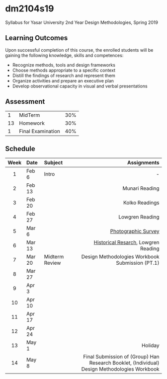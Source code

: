 # dm2104s19
Syllabus for Yasar University 2nd Year Design Methodologies, Spring 2019
## Learning Outcomes
Upon successful completion of this course, the enrolled students will be gaining the following knowledge, skills and competences:
- Recognize methods, tools and design frameworks
- Choose methods appropriate to a specific context
- Distill the findings of research and represent them
- Organize activities and prepare an executive plan
- Develop observational capacity in visual and verbal presentations

## Assessment

| | | |
|-|-|-|
|1| MidTerm  | 30% |
|13| Homework | 30% |
|1| Final Examination | 40% |


## Schedule

| Week | Date | Subject | Assignments |
|:---:|:-------------|:-------------| -----:|
| 1 | Feb 6 | Intro | - |
| 2 | Feb 13 |  | Munari Reading |
| 3 | Feb 20 |  | Kolko Readings |
| 4 | Feb 27 |  | Lowgren Reading |
| 5 | Mar 6 |  | [Photographic Survey](https://github.com/ixd-izmir/dm2104s19/blob/master/assignments/photographicSurvey.md) |
| 6 | Mar 13 |  | [Historical Resarch](https://github.com/ixd-izmir/dm2104s19/blob/master/assignments/historicalResearch.md), Lowgren Reading |
| 7 | Mar 20 | Midterm Review | Design Methodologies Workbook Submission (PT.1) |
| 8 | Mar 27 |  | |
| 9 | Apr 3  |  | |
| 10 | Apr 10  |  | |
| 11 | Apr 17  |  | |
| 12 | Apr 24  |  | |
| 13 | May 1  |  | Holiday |
| 14 | May 8  |  | Final Submission of (Group) Han Research Booklet, (Individual) Design Methodologies Workbook|
